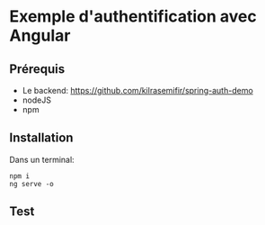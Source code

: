 # Exemple d'authentification avec Angular

## Prérequis
* Le backend: https://github.com/kilrasemifir/spring-auth-demo
* nodeJS
* npm

## Installation
Dans un terminal:
```shell
npm i
ng serve -o
```

## Test